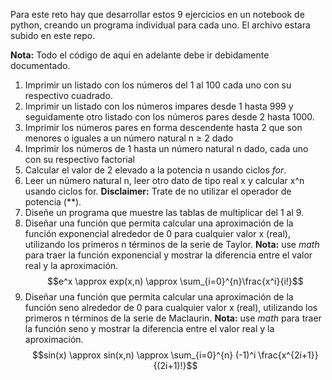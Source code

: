 Para este reto hay que desarrollar estos 9 ejercicios en un notebook de python, creando un programa individual para cada uno. El archivo estara subido en este repo.

**Nota:** Todo el código de aquí en adelante debe ir debidamente documentado.

1. Imprimir un listado con los números del 1 al 100 cada uno con su respectivo cuadrado.
2.  Imprimir un listado con los números impares desde 1 hasta 999 y seguidamente otro listado con los números pares desde 2 hasta 1000.
3.  Imprimir los números pares en forma descendente hasta 2 que son menores o iguales a un número natural n ≥ 2 dado
4. Imprimir los números de 1 hasta un número natural n dado, cada uno con su respectivo factorial
5. Calcular el valor de 2 elevado a la potencia n usando ciclos *for*.
6. Leer un número natural n, leer otro dato de tipo real x y calcular x^n usando ciclos for. **Disclaimer:** Trate de no utilizar el operador de potencia (**).
7. Diseñe un programa que muestre las tablas de multiplicar del 1 al 9.
8. Diseñar una función que permita calcular una aproximación de la función exponencial alrededor de 0 para cualquier valor x (real), utilizando los primeros n términos de la serie de Taylor. **Nota:** use *math* para traer la función exponencial y mostrar la diferencia entre el valor real y la aproximación.
$$e^x \approx exp(x,n) \approx \sum_{i=0}^{n}\frac{x^i}{i!}$$
9. Diseñar una función que permita calcular una aproximación de la función seno alrededor de 0 para cualquier valor x (real), utilizando los primeros n términos de la serie de Maclaurin. **Nota:** use *math* para traer la función seno y mostrar la diferencia entre el valor real y la aproximación.
$$sin(x) \approx sin(x,n) \approx \sum_{i=0}^{n} (-1)^i \frac{x^{2i+1}}{(2i+1)!}$$
